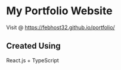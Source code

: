 # My Portfolio Website

Visit @ https://febhost32.github.io/portfolio/

## Created Using

React.js + TypeScript